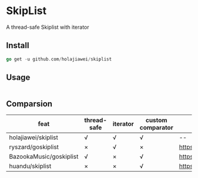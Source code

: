# SkipList

A thread-safe Skiplist with iterator

## Install

~~~go
go get -u github.com/holajiawei/skiplist
~~~

## Usage

~~~go

~~~



## Comparsion

|feat|thread-safe|iterator|custom comparator|path|
|---|----|---|---|---|
|holajiawei/skiplist| √| √| √ | --|
|ryszard/goskiplist|×| √ |×|https://github.com/ryszard/goskiplist|
|BazookaMusic/goskiplist|√| ×|√| https://github.com/BazookaMusic/goskiplist|
|huandu/skiplist|×|× |√| https://github.com/huandu/skiplist|

